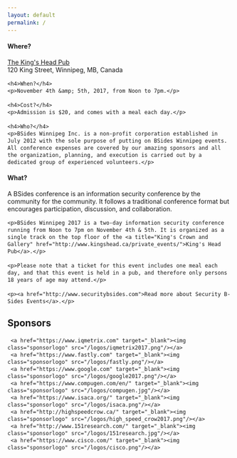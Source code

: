 ```yaml
---
layout: default
permalink: /
---
```


<div class="row marketing">
  <div class="col-lg-6">
    <h4>Where?</h4>
    <p><a href="http://www.kingshead.ca/">The King's Head Pub</a><br/>120 King Street, Winnipeg, MB, Canada</p>

    <h4>When?</h4>
    <p>November 4th &amp; 5th, 2017, from Noon to 7pm.</p>

    <h4>Cost?</h4>
    <p>Admission is $20, and comes with a meal each day.</p>

    <h4>Who?</h4>
    <p>BSides Winnipeg Inc. is a non-profit corporation established in July 2012 with the sole purpose of putting on BSides Winnipeg events. All conference expenses are covered by our amazing sponsors and all the organization, planning, and execution is carried out by a dedicated group of experienced volunteers.</p>
  </div>

  <div class="col-lg-6">
    <h4>What?</h4>
    <p>A BSides conference is an information security conference by the community for the community. It follows a traditional conference format but encourages participation, discussion, and collaboration.</p>

    <p>BSides Winnipeg 2017 is a two-day information security conference running from Noon to 7pm on November 4th & 5th. It is organized as a single track on the top floor of the <a title="King's Crown and Gallery" href="http://www.kingshead.ca/private_events/">King's Head Pub</a>.</p>

    <p>Please note that a ticket for this event includes one meal each day, and that this event is held in a pub, and therefore only persons 18 years of age may attend.</p>

    <p><a href="http://www.securitybsides.com">Read more about Security B-Sides Events</a>.</p>
  </div>
  <div class="col-lg-12">
    <h2>Sponsors</h2>
    <style>
      img.sponsorlogo { max-height:200px; max-width:300px; display:inline-block; padding:40px; }
      a.sponsortext { font-size:30px; font-weight:bold; display:inline-block; padding:20px }
    </style>

     <a href="https://www.iqmetrix.com" target="_blank"><img class="sponsorlogo" src="/logos/iqmetrix2017.png"/></a>
     <a href="https://www.fastly.com" target="_blank"><img class="sponsorlogo" src="/logos/fastly.png"/></a>
     <a href="https://www.google.com" target="_blank"><img class="sponsorlogo" src="/logos/google2017.png"/></a>
     <a href="https://www.compugen.com/en/" target="_blank"><img class="sponsorlogo" src="/logos/compugen.jpg"/></a>
     <a href="https://www.isaca.org/" target="_blank"><img class="sponsorlogo" src="/logos/isaca.png"/></a>
     <a href="http://highspeedcrow.ca/" target="_blank"><img class="sponsorlogo" src="/logos/high_speed_crow2017.png"/></a>
     <a href="http://www.151research.com/" target="_blank"><img class="sponsorlogo" src="/logos/151research.jpg"/></a>
     <a href="https://www.cisco.com/" target="_blank"><img class="sponsorlogo" src="/logos/cisco.png"/></a>
  </div>
</div>
